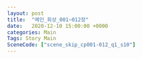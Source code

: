 ```yaml
---
layout: post
title:  "메인_회상_001~012장"
date:   2020-12-10 15:00:00 +0000
categories: Main
Tags: Story Main
SceneCode: ["scene_skip_cp001-012_q1_s10"]
---
```

